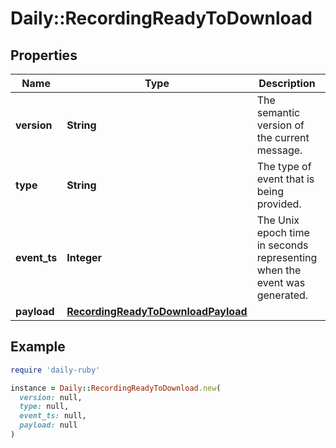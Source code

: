 # Daily::RecordingReadyToDownload

## Properties

| Name | Type | Description | Notes |
| ---- | ---- | ----------- | ----- |
| **version** | **String** | The semantic version of the current message. | [optional] |
| **type** | **String** | The type of event that is being provided. | [optional] |
| **event_ts** | **Integer** | The Unix epoch time in seconds representing when the event was generated. | [optional] |
| **payload** | [**RecordingReadyToDownloadPayload**](RecordingReadyToDownloadPayload.md) |  | [optional] |

## Example

```ruby
require 'daily-ruby'

instance = Daily::RecordingReadyToDownload.new(
  version: null,
  type: null,
  event_ts: null,
  payload: null
)
```

